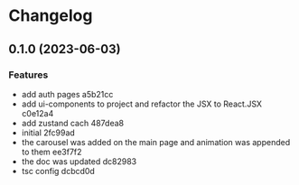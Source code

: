 # Changelog

## 0.1.0 (2023-06-03)


### Features

* add auth pages a5b21cc
* add ui-components to project and refactor the JSX to React.JSX c0e12a4
* add zustand cach 487dea8
* initial 2fc99ad
* the carousel was added on the main page and animation was appended to them ee3f7f2
* the doc was updated dc82983
* tsc config dcbcd0d